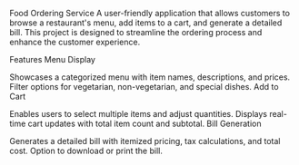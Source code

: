 Food Ordering Service
A user-friendly application that allows customers to browse a restaurant's menu, add items to a cart, and generate a detailed bill. This project is designed to streamline the ordering process and enhance the customer experience.

Features
Menu Display

Showcases a categorized menu with item names, descriptions, and prices.
Filter options for vegetarian, non-vegetarian, and special dishes.
Add to Cart

Enables users to select multiple items and adjust quantities.
Displays real-time cart updates with total item count and subtotal.
Bill Generation

Generates a detailed bill with itemized pricing, tax calculations, and total cost.
Option to download or print the bill.


